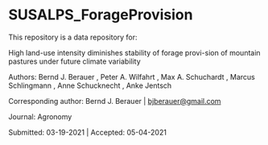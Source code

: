 # SUSALPS_ForageProvision

This repository is a data repository for:

High land-use intensity diminishes stability of forage provi-sion of mountain pastures under future climate variability

Authors:	Bernd J. Berauer , Peter A. Wilfahrt , Max A. Schuchardt , Marcus Schlingmann , Anne Schucknecht , Anke Jentsch 

Corresponding author:	Bernd J. Berauer | bjberauer@gmail.com

Journal:	Agronomy

Submitted:	03-19-2021 | Accepted: 05-04-2021
